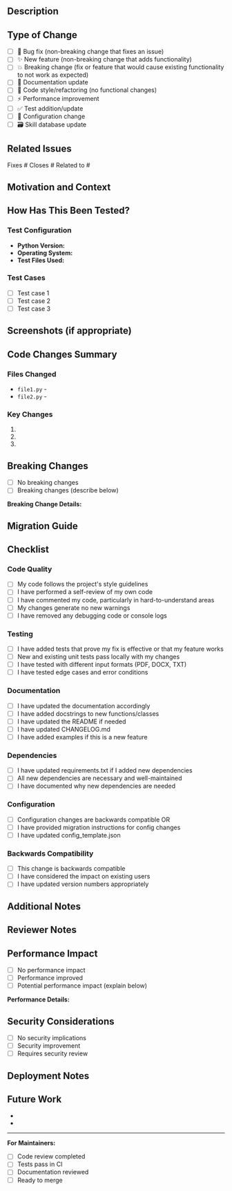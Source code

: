 ## Description
<!-- Provide a detailed description of your changes -->

## Type of Change
<!-- Check all that apply -->
- [ ] 🐛 Bug fix (non-breaking change that fixes an issue)
- [ ] ✨ New feature (non-breaking change that adds functionality)
- [ ] 💥 Breaking change (fix or feature that would cause existing functionality to not work as expected)
- [ ] 📝 Documentation update
- [ ] 🎨 Code style/refactoring (no functional changes)
- [ ] ⚡ Performance improvement
- [ ] ✅ Test addition/update
- [ ] 🔧 Configuration change
- [ ] 🗃️ Skill database update

## Related Issues
<!-- Link to related issues -->
Fixes #
Closes #
Related to #

## Motivation and Context
<!-- Why is this change required? What problem does it solve? -->

## How Has This Been Tested?
<!-- Describe the tests you ran to verify your changes -->

### Test Configuration
- **Python Version:**
- **Operating System:**
- **Test Files Used:**

### Test Cases
- [ ] Test case 1
- [ ] Test case 2
- [ ] Test case 3

## Screenshots (if appropriate)
<!-- Add screenshots to demonstrate the changes -->

## Code Changes Summary

### Files Changed
<!-- List the main files modified and why -->
- `file1.py` - 
- `file2.py` - 

### Key Changes
1. 
2. 
3. 

## Breaking Changes
<!-- If this PR introduces breaking changes, list them here -->
- [ ] No breaking changes
- [ ] Breaking changes (describe below)

**Breaking Change Details:**


## Migration Guide
<!-- If breaking changes exist, provide migration steps -->


## Checklist
<!-- Check all that apply before submitting -->

### Code Quality
- [ ] My code follows the project's style guidelines
- [ ] I have performed a self-review of my own code
- [ ] I have commented my code, particularly in hard-to-understand areas
- [ ] My changes generate no new warnings
- [ ] I have removed any debugging code or console logs

### Testing
- [ ] I have added tests that prove my fix is effective or that my feature works
- [ ] New and existing unit tests pass locally with my changes
- [ ] I have tested with different input formats (PDF, DOCX, TXT)
- [ ] I have tested edge cases and error conditions

### Documentation
- [ ] I have updated the documentation accordingly
- [ ] I have added docstrings to new functions/classes
- [ ] I have updated the README if needed
- [ ] I have updated CHANGELOG.md
- [ ] I have added examples if this is a new feature

### Dependencies
- [ ] I have updated requirements.txt if I added new dependencies
- [ ] All new dependencies are necessary and well-maintained
- [ ] I have documented why new dependencies are needed

### Configuration
- [ ] Configuration changes are backwards compatible OR
- [ ] I have provided migration instructions for config changes
- [ ] I have updated config_template.json

### Backwards Compatibility
- [ ] This change is backwards compatible
- [ ] I have considered the impact on existing users
- [ ] I have updated version numbers appropriately

## Additional Notes
<!-- Any additional information that reviewers should know -->

## Reviewer Notes
<!-- Specific areas you'd like reviewers to focus on -->

## Performance Impact
<!-- Describe any performance implications -->
- [ ] No performance impact
- [ ] Performance improved
- [ ] Potential performance impact (explain below)

**Performance Details:**


## Security Considerations
<!-- Any security implications of this change -->
- [ ] No security implications
- [ ] Security improvement
- [ ] Requires security review

## Deployment Notes
<!-- Any special deployment considerations -->


## Future Work
<!-- Related work that should be done in future PRs -->
- 
- 

---

**For Maintainers:**
- [ ] Code review completed
- [ ] Tests pass in CI
- [ ] Documentation reviewed
- [ ] Ready to merge